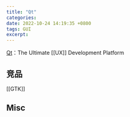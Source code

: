 ```yaml
---
title: "Qt"
categories: 
date: 2022-10-24 14:19:35 +0800
tags: GUI
excerpt: 
---
```


[Qt](https://www.qt.io)：The Ultimate [[UX]] Development Platform






## 竞品

[[GTK]]

## Misc




